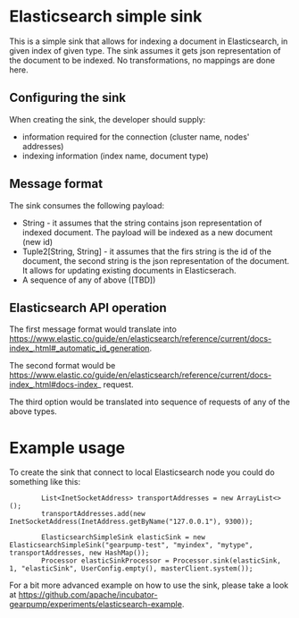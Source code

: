 # Elasticsearch simple sink
This is a simple sink that allows for indexing a document in Elasticsearch, in given index of given type.
The sink assumes it gets json representation of the document to be indexed. No transformations, no mappings are done here.

## Configuring the sink
When creating the sink, the developer should supply:

* information required for the connection (cluster name, nodes' addresses)
* indexing information (index name, document type)

## Message format
The sink consumes the following payload:

* String - it assumes that the string contains json representation of indexed document. The payload will be indexed as a new document (new id)
* Tuple2[String, String] - it assumes that the firs string is the id of the document, the second string is the json representation of the document. It allows for updating existing documents in Elasticserach.
* A sequence of any of above ([TBD])

## Elasticsearch API operation
The first message format would translate into https://www.elastic.co/guide/en/elasticsearch/reference/current/docs-index_.html#_automatic_id_generation.

The second format would be https://www.elastic.co/guide/en/elasticsearch/reference/current/docs-index_.html#docs-index_ request.

The third option would be translated into sequence of requests of any of the above types.

# Example usage
To create the sink that connect to local Elasticsearch node you could do something like this:

```
        List<InetSocketAddress> transportAddresses = new ArrayList<>();
        transportAddresses.add(new InetSocketAddress(InetAddress.getByName("127.0.0.1"), 9300));

        ElasticsearchSimpleSink elasticSink = new ElasticsearchSimpleSink("gearpump-test", "myindex", "mytype", transportAddresses, new HashMap());
        Processor elasticSinkProcessor = Processor.sink(elasticSink, 1, "elasticSink", UserConfig.empty(), masterClient.system());
```

For a bit more advanced example on how to use the sink, please take a look at https://github.com/apache/incubator-gearpump/experiments/elasticsearch-example.



